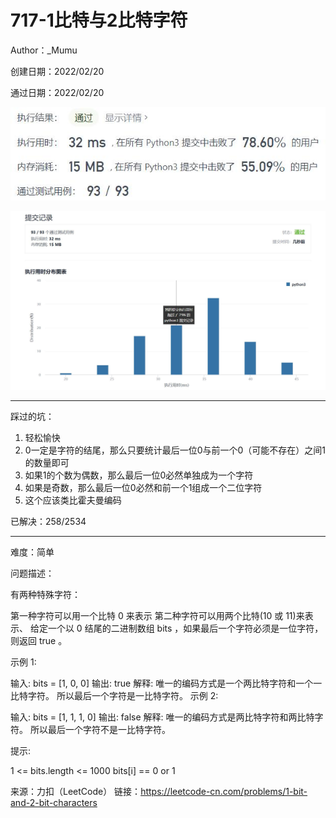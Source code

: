 # 717-1比特与2比特字符

Author：_Mumu

创建日期：2022/02/20

通过日期：2022/02/20

![](./通过截图2.jpg)

![](./通过截图1.jpg)

*****

踩过的坑：

1. 轻松愉快
2. 0一定是字符的结尾，那么只要统计最后一位0与前一个0（可能不存在）之间1的数量即可
3. 如果1的个数为偶数，那么最后一位0必然单独成为一个字符
4. 如果是奇数，那么最后一位0必然和前一个1组成一个二位字符
5. 这个应该类比霍夫曼编码

已解决：258/2534

*****

难度：简单

问题描述：

有两种特殊字符：

第一种字符可以用一个比特 0 来表示
第二种字符可以用两个比特(10 或 11)来表示、
给定一个以 0 结尾的二进制数组 bits ，如果最后一个字符必须是一位字符，则返回 true 。

 

示例 1:

输入: bits = [1, 0, 0]
输出: true
解释: 唯一的编码方式是一个两比特字符和一个一比特字符。
所以最后一个字符是一比特字符。
示例 2:

输入: bits = [1, 1, 1, 0]
输出: false
解释: 唯一的编码方式是两比特字符和两比特字符。
所以最后一个字符不是一比特字符。


提示:

1 <= bits.length <= 1000
bits[i] == 0 or 1

来源：力扣（LeetCode）
链接：https://leetcode-cn.com/problems/1-bit-and-2-bit-characters
